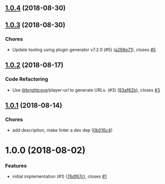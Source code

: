 <a name="1.0.4"></a>
## [1.0.4](https://github.com/brightcove/player-loader-webpack-plugin/compare/v1.0.3...v1.0.4) (2018-08-30)

<a name="1.0.3"></a>
## [1.0.3](https://github.com/brightcove/player-loader-webpack-plugin/compare/v1.0.2...v1.0.3) (2018-08-30)

### Chores

* Update tooling using plugin generator v7.2.0 (#5) ([a268e71](https://github.com/brightcove/player-loader-webpack-plugin/commit/a268e71)), closes [#5](https://github.com/brightcove/player-loader-webpack-plugin/issues/5)

<a name="1.0.2"></a>
## [1.0.2](https://github.com/brightcove/player-loader-webpack-plugin/compare/v1.0.1...v1.0.2) (2018-08-17)

### Code Refactoring

* Use [@brightcove](https://github.com/brightcove)/player-url to generate URLs. (#3) ([93af62b](https://github.com/brightcove/player-loader-webpack-plugin/commit/93af62b)), closes [#3](https://github.com/brightcove/player-loader-webpack-plugin/issues/3)

<a name="1.0.1"></a>
## [1.0.1](https://github.com/brightcove/player-loader-webpack-plugin/compare/v1.0.0...v1.0.1) (2018-08-14)

### Chores

* add description, make linter a dev dep ([0b016c4](https://github.com/brightcove/player-loader-webpack-plugin/commit/0b016c4))

<a name="1.0.0"></a>
# 1.0.0 (2018-08-02)

### Features

* initial implementation (#1) ([76df67c](https://github.com/brightcove/player-loader-webpack-plugin/commit/76df67c)), closes [#1](https://github.com/brightcove/player-loader-webpack-plugin/issues/1)



